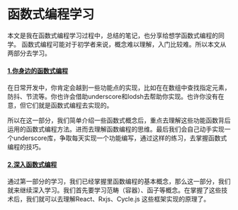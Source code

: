 

# 函数式编程学习

本文是我在函数式编程学习过程中，总结的笔记，也分享给想学函数式编程的同学。
函数式编程可能对于初学者来说，概念难以理解，入门比较难。所以本文从两部分去学习。

#### [1.你身边的函数式编程 ](./basics/basics.md "Questions")
在日常开发中，你肯定会越到一些功能点的实现，比如在在数组中查找指定元素，防抖、节流等。你也许会借助underscore和lodsh去帮助你实现。也许你没有在意，但它们就是函数式编程去实现的。

所以在这一部分，我们简单介绍一些函数式概念后，重点去理解这些功能函数背后运用的函数式编程方法。进而去理解函数编程的思维。最后我们会自己动手实现一个underscore库，争取每天实现一个功能编写，通过这样的练习，去掌握函数式编程的技巧。

#### [2.深入函数式编程 ](./basics/basics.md "Questions")

通过第一部分的学习，我们已经掌握里函数编程的基本概念，那么这一部分，我们就来继续深入学习。我们首先要学习范畴（容器）、函子等概念。在掌握了这些技术后，我们就可以去理解React、Rxjs、Cycle.js 这些框架实现的原理了。

<meta http-equiv="refresh" content="2">